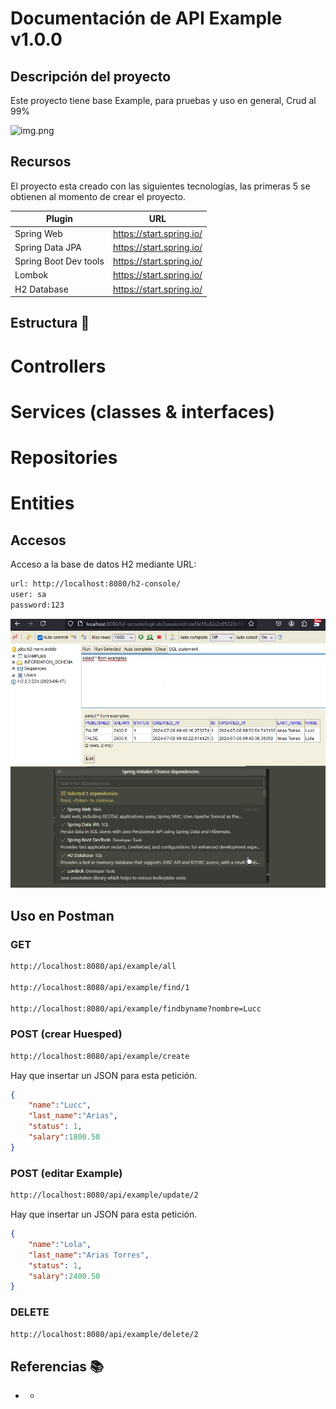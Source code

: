 # Documentación de API Example v1.0.0
## Descripción del proyecto

Este proyecto tiene base Example, para pruebas y uso en general, Crud al 99%

![img.png](img.png)

## Recursos
El proyecto esta creado con las siguientes tecnologías, las primeras 5 se obtienen
al momento de crear el proyecto.

| Plugin                | URL                      |
|-----------------------|--------------------------|
| Spring Web            | https://start.spring.io/ |
| Spring Data JPA       | https://start.spring.io/ |
| Spring Boot Dev tools | https://start.spring.io/ |
| Lombok                | https://start.spring.io/ |
| H2 Database           | https://start.spring.io/ |

## Estructura 📁

# Controllers
# Services (classes & interfaces)
# Repositories
# Entities

## Accesos

Acceso a la base de datos H2 mediante URL:

```sh
url: http://localhost:8080/h2-console/
user: sa
password:123
```
![main.jpg](main.jpg)

## Uso en Postman

### GET
```sh
http://localhost:8080/api/example/all

http://localhost:8080/api/example/find/1

http://localhost:8080/api/example/findbyname?nombre=Lucc
```

### POST (crear Huesped)
```sh
http://localhost:8080/api/example/create
```
Hay que insertar un JSON para esta petición.

``` json
{
    "name":"Lucc",
    "last_name":"Arias",
    "status": 1,
    "salary":1800.50
}
```

### POST (editar Example)
```sh
http://localhost:8080/api/example/update/2
```

Hay que insertar un JSON para esta petición.

``` json
{
    "name":"Lola",
    "last_name":"Arias Torres",
    "status": 1,
    "salary":2400.50
}
```

### DELETE
```sh
http://localhost:8080/api/example/delete/2
```

## Referencias 📚

- * 
